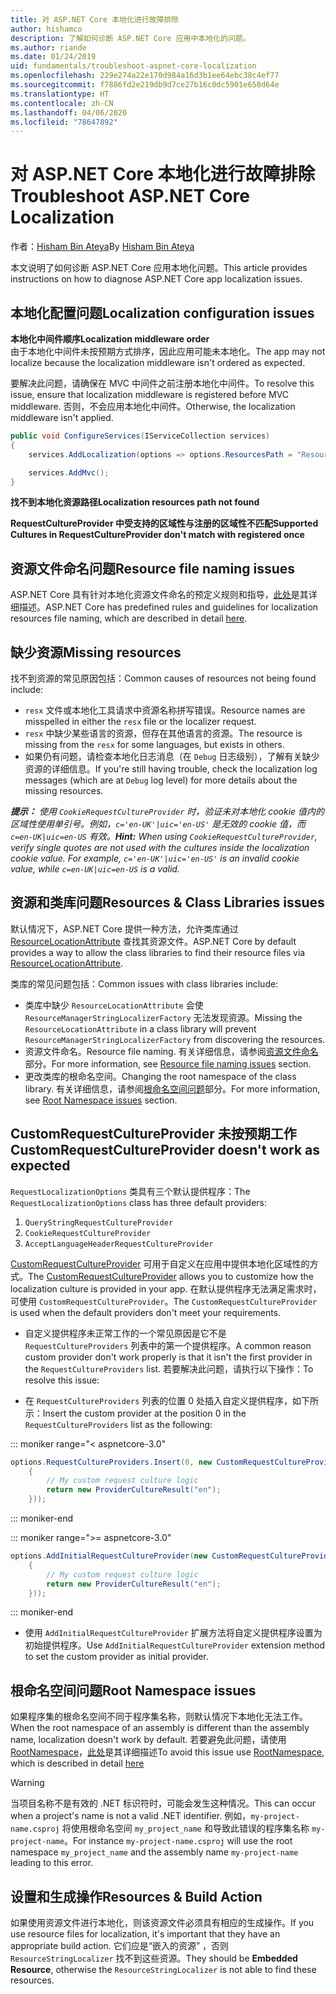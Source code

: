 ```yaml
---
title: 对 ASP.NET Core 本地化进行故障排除
author: hishamco
description: 了解如何诊断 ASP.NET Core 应用中本地化的问题。
ms.author: riande
ms.date: 01/24/2019
uid: fundamentals/troubleshoot-aspnet-core-localization
ms.openlocfilehash: 229e274a22e170d984a16d3b1ee64ebc38c4ef77
ms.sourcegitcommit: f7886fd2e219db9d7ce27b16c0dc5901e658d64e
ms.translationtype: HT
ms.contentlocale: zh-CN
ms.lasthandoff: 04/06/2020
ms.locfileid: "78647892"
---
```

# <a name="troubleshoot-aspnet-core-localization"></a><span data-ttu-id="db4f5-103">对 ASP.NET Core 本地化进行故障排除</span><span class="sxs-lookup"><span data-stu-id="db4f5-103">Troubleshoot ASP.NET Core Localization</span></span>

<span data-ttu-id="db4f5-104">作者：[Hisham Bin Ateya](https://github.com/hishamco)</span><span class="sxs-lookup"><span data-stu-id="db4f5-104">By [Hisham Bin Ateya](https://github.com/hishamco)</span></span>

<span data-ttu-id="db4f5-105">本文说明了如何诊断 ASP.NET Core 应用本地化问题。</span><span class="sxs-lookup"><span data-stu-id="db4f5-105">This article provides instructions on how to diagnose ASP.NET Core app localization issues.</span></span>

## <a name="localization-configuration-issues"></a><span data-ttu-id="db4f5-106">本地化配置问题</span><span class="sxs-lookup"><span data-stu-id="db4f5-106">Localization configuration issues</span></span>

<span data-ttu-id="db4f5-107">**本地化中间件顺序**</span><span class="sxs-lookup"><span data-stu-id="db4f5-107">**Localization middleware order**</span></span>  
<span data-ttu-id="db4f5-108">由于本地化中间件未按预期方式排序，因此应用可能未本地化。</span><span class="sxs-lookup"><span data-stu-id="db4f5-108">The app may not localize because the localization middleware isn't ordered as expected.</span></span>

<span data-ttu-id="db4f5-109">要解决此问题，请确保在 MVC 中间件之前注册本地化中间件。</span><span class="sxs-lookup"><span data-stu-id="db4f5-109">To resolve this issue, ensure that localization middleware is registered before MVC middleware.</span></span> <span data-ttu-id="db4f5-110">否则，不会应用本地化中间件。</span><span class="sxs-lookup"><span data-stu-id="db4f5-110">Otherwise, the localization middleware isn't applied.</span></span>

```csharp
public void ConfigureServices(IServiceCollection services)
{
    services.AddLocalization(options => options.ResourcesPath = "Resources");

    services.AddMvc();
}
```

<span data-ttu-id="db4f5-111">**找不到本地化资源路径**</span><span class="sxs-lookup"><span data-stu-id="db4f5-111">**Localization resources path not found**</span></span>

<span data-ttu-id="db4f5-112">**RequestCultureProvider 中受支持的区域性与注册的区域性不匹配**</span><span class="sxs-lookup"><span data-stu-id="db4f5-112">**Supported Cultures in RequestCultureProvider don't match with registered once**</span></span>  

## <a name="resource-file-naming-issues"></a><span data-ttu-id="db4f5-113">资源文件命名问题</span><span class="sxs-lookup"><span data-stu-id="db4f5-113">Resource file naming issues</span></span>

<span data-ttu-id="db4f5-114">ASP.NET Core 具有针对本地化资源文件命名的预定义规则和指导，[此处](xref:fundamentals/localization?view=aspnetcore-2.2#resource-file-naming)是其详细描述。</span><span class="sxs-lookup"><span data-stu-id="db4f5-114">ASP.NET Core has predefined rules and guidelines for localization resources file naming, which are described in detail [here](xref:fundamentals/localization?view=aspnetcore-2.2#resource-file-naming).</span></span>

## <a name="missing-resources"></a><span data-ttu-id="db4f5-115">缺少资源</span><span class="sxs-lookup"><span data-stu-id="db4f5-115">Missing resources</span></span>

<span data-ttu-id="db4f5-116">找不到资源的常见原因包括：</span><span class="sxs-lookup"><span data-stu-id="db4f5-116">Common causes of resources not being found include:</span></span>

- <span data-ttu-id="db4f5-117">`resx` 文件或本地化工具请求中资源名称拼写错误。</span><span class="sxs-lookup"><span data-stu-id="db4f5-117">Resource names are misspelled in either the `resx` file or the localizer request.</span></span>
- <span data-ttu-id="db4f5-118">`resx` 中缺少某些语言的资源，但存在其他语言的资源。</span><span class="sxs-lookup"><span data-stu-id="db4f5-118">The resource is missing from the `resx` for some languages, but exists in others.</span></span>
- <span data-ttu-id="db4f5-119">如果仍有问题，请检查本地化日志消息（在 `Debug` 日志级别），了解有关缺少资源的详细信息。</span><span class="sxs-lookup"><span data-stu-id="db4f5-119">If you're still having trouble, check the localization log messages (which are at `Debug` log level) for more details about the missing resources.</span></span>

<span data-ttu-id="db4f5-120">_**提示：** 使用 `CookieRequestCultureProvider` 时，验证未对本地化 cookie 值内的区域性使用单引号。例如，`c='en-UK'|uic='en-US'` 是无效的 cookie 值，而 `c=en-UK|uic=en-US` 有效。_</span><span class="sxs-lookup"><span data-stu-id="db4f5-120">_**Hint:** When using `CookieRequestCultureProvider`, verify single quotes are not used with the cultures inside the localization cookie value. For example, `c='en-UK'|uic='en-US'` is an invalid cookie value, while `c=en-UK|uic=en-US` is a valid._</span></span>

## <a name="resources--class-libraries-issues"></a><span data-ttu-id="db4f5-121">资源和类库问题</span><span class="sxs-lookup"><span data-stu-id="db4f5-121">Resources & Class Libraries issues</span></span>

<span data-ttu-id="db4f5-122">默认情况下，ASP.NET Core 提供一种方法，允许类库通过 [ResourceLocationAttribute](/dotnet/api/microsoft.extensions.localization.resourcelocationattribute?view=aspnetcore-2.1) 查找其资源文件。</span><span class="sxs-lookup"><span data-stu-id="db4f5-122">ASP.NET Core by default provides a way to allow the class libraries to find their resource files via [ResourceLocationAttribute](/dotnet/api/microsoft.extensions.localization.resourcelocationattribute?view=aspnetcore-2.1).</span></span>

<span data-ttu-id="db4f5-123">类库的常见问题包括：</span><span class="sxs-lookup"><span data-stu-id="db4f5-123">Common issues with class libraries include:</span></span>
- <span data-ttu-id="db4f5-124">类库中缺少 `ResourceLocationAttribute` 会使 `ResourceManagerStringLocalizerFactory` 无法发现资源。</span><span class="sxs-lookup"><span data-stu-id="db4f5-124">Missing the `ResourceLocationAttribute` in a class library will prevent `ResourceManagerStringLocalizerFactory` from discovering the resources.</span></span>
- <span data-ttu-id="db4f5-125">资源文件命名。</span><span class="sxs-lookup"><span data-stu-id="db4f5-125">Resource file naming.</span></span> <span data-ttu-id="db4f5-126">有关详细信息，请参阅[资源文件命名](#resource-file-naming-issues)部分。</span><span class="sxs-lookup"><span data-stu-id="db4f5-126">For more information, see [Resource file naming issues](#resource-file-naming-issues) section.</span></span>
- <span data-ttu-id="db4f5-127">更改类库的根命名空间。</span><span class="sxs-lookup"><span data-stu-id="db4f5-127">Changing the root namespace of the class library.</span></span> <span data-ttu-id="db4f5-128">有关详细信息，请参阅[根命名空间问题](#root-namespace-issues)部分。</span><span class="sxs-lookup"><span data-stu-id="db4f5-128">For more information, see [Root Namespace issues](#root-namespace-issues) section.</span></span>

## <a name="customrequestcultureprovider-doesnt-work-as-expected"></a><span data-ttu-id="db4f5-129">CustomRequestCultureProvider 未按预期工作</span><span class="sxs-lookup"><span data-stu-id="db4f5-129">CustomRequestCultureProvider doesn't work as expected</span></span>

<span data-ttu-id="db4f5-130">`RequestLocalizationOptions` 类具有三个默认提供程序：</span><span class="sxs-lookup"><span data-stu-id="db4f5-130">The `RequestLocalizationOptions` class has three default providers:</span></span>

1. `QueryStringRequestCultureProvider`
2. `CookieRequestCultureProvider`
3. `AcceptLanguageHeaderRequestCultureProvider`

<span data-ttu-id="db4f5-131">[CustomRequestCultureProvider](/dotnet/api/microsoft.aspnetcore.localization.customrequestcultureprovider?view=aspnetcore-2.1) 可用于自定义在应用中提供本地化区域性的方式。</span><span class="sxs-lookup"><span data-stu-id="db4f5-131">The [CustomRequestCultureProvider](/dotnet/api/microsoft.aspnetcore.localization.customrequestcultureprovider?view=aspnetcore-2.1) allows you to customize how the localization culture is provided in your app.</span></span> <span data-ttu-id="db4f5-132">在默认提供程序无法满足需求时，可使用 `CustomRequestCultureProvider`。</span><span class="sxs-lookup"><span data-stu-id="db4f5-132">The `CustomRequestCultureProvider` is used when the default providers don't meet your requirements.</span></span>

- <span data-ttu-id="db4f5-133">自定义提供程序未正常工作的一个常见原因是它不是 `RequestCultureProviders` 列表中的第一个提供程序。</span><span class="sxs-lookup"><span data-stu-id="db4f5-133">A common reason custom provider don't work properly is that it isn't the first provider in the `RequestCultureProviders` list.</span></span> <span data-ttu-id="db4f5-134">若要解决此问题，请执行以下操作：</span><span class="sxs-lookup"><span data-stu-id="db4f5-134">To resolve this issue:</span></span>

- <span data-ttu-id="db4f5-135">在 `RequestCultureProviders` 列表的位置 0 处插入自定义提供程序，如下所示：</span><span class="sxs-lookup"><span data-stu-id="db4f5-135">Insert the custom provider at the position 0 in the `RequestCultureProviders` list as the following:</span></span>

::: moniker range="< aspnetcore-3.0"
```csharp
options.RequestCultureProviders.Insert(0, new CustomRequestCultureProvider(async context =>
    {
        // My custom request culture logic
        return new ProviderCultureResult("en");
    }));
```
::: moniker-end

::: moniker range=">= aspnetcore-3.0"
```csharp
options.AddInitialRequestCultureProvider(new CustomRequestCultureProvider(async context =>
    {
        // My custom request culture logic
        return new ProviderCultureResult("en");
    }));
```
::: moniker-end

- <span data-ttu-id="db4f5-136">使用 `AddInitialRequestCultureProvider` 扩展方法将自定义提供程序设置为初始提供程序。</span><span class="sxs-lookup"><span data-stu-id="db4f5-136">Use `AddInitialRequestCultureProvider` extension method to set the custom provider as initial provider.</span></span>

## <a name="root-namespace-issues"></a><span data-ttu-id="db4f5-137">根命名空间问题</span><span class="sxs-lookup"><span data-stu-id="db4f5-137">Root Namespace issues</span></span>

<span data-ttu-id="db4f5-138">如果程序集的根命名空间不同于程序集名称，则默认情况下本地化无法工作。</span><span class="sxs-lookup"><span data-stu-id="db4f5-138">When the root namespace of an assembly is different than the assembly name, localization doesn't work by default.</span></span> <span data-ttu-id="db4f5-139">若要避免此问题，请使用 [RootNamespace](/dotnet/api/microsoft.extensions.localization.rootnamespaceattribute?view=aspnetcore-2.1)，[此处](xref:fundamentals/localization?view=aspnetcore-2.2#resource-file-naming)是其详细描述</span><span class="sxs-lookup"><span data-stu-id="db4f5-139">To avoid this issue use [RootNamespace](/dotnet/api/microsoft.extensions.localization.rootnamespaceattribute?view=aspnetcore-2.1), which is described in detail [here](xref:fundamentals/localization?view=aspnetcore-2.2#resource-file-naming)</span></span>

> [!WARNING]
> <span data-ttu-id="db4f5-140">当项目名称不是有效的 .NET 标识符时，可能会发生这种情况。</span><span class="sxs-lookup"><span data-stu-id="db4f5-140">This can occur when a project's name is not a valid .NET identifier.</span></span> <span data-ttu-id="db4f5-141">例如，`my-project-name.csproj` 将使用根命名空间 `my_project_name` 和导致此错误的程序集名称 `my-project-name`。</span><span class="sxs-lookup"><span data-stu-id="db4f5-141">For instance `my-project-name.csproj` will use the root namespace `my_project_name` and the assembly name `my-project-name` leading to this error.</span></span> 

## <a name="resources--build-action"></a><span data-ttu-id="db4f5-142">设置和生成操作</span><span class="sxs-lookup"><span data-stu-id="db4f5-142">Resources & Build Action</span></span>

<span data-ttu-id="db4f5-143">如果使用资源文件进行本地化，则该资源文件必须具有相应的生成操作。</span><span class="sxs-lookup"><span data-stu-id="db4f5-143">If you use resource files for localization, it's important that they have an appropriate build action.</span></span> <span data-ttu-id="db4f5-144">它们应是“嵌入的资源”  ，否则 `ResourceStringLocalizer` 找不到这些资源。</span><span class="sxs-lookup"><span data-stu-id="db4f5-144">They should be **Embedded Resource**, otherwise the `ResourceStringLocalizer` is not able to find these resources.</span></span>
